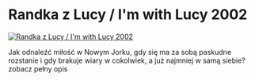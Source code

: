 Randka z Lucy / I'm with Lucy 2002 
=============
[![Randka z Lucy / I'm with Lucy 2002 ](http://vidos.pl/images/player.gif)](http://vidos.pl/randka-z-lucy-i-m-with-lucy-2002)

 Jak odnaleźć miłość w Nowym Jorku, gdy się ma za sobą paskudne rozstanie i gdy brakuje wiary w cokolwiek, a już najmniej w samą siebie? zobacz pełny opis
